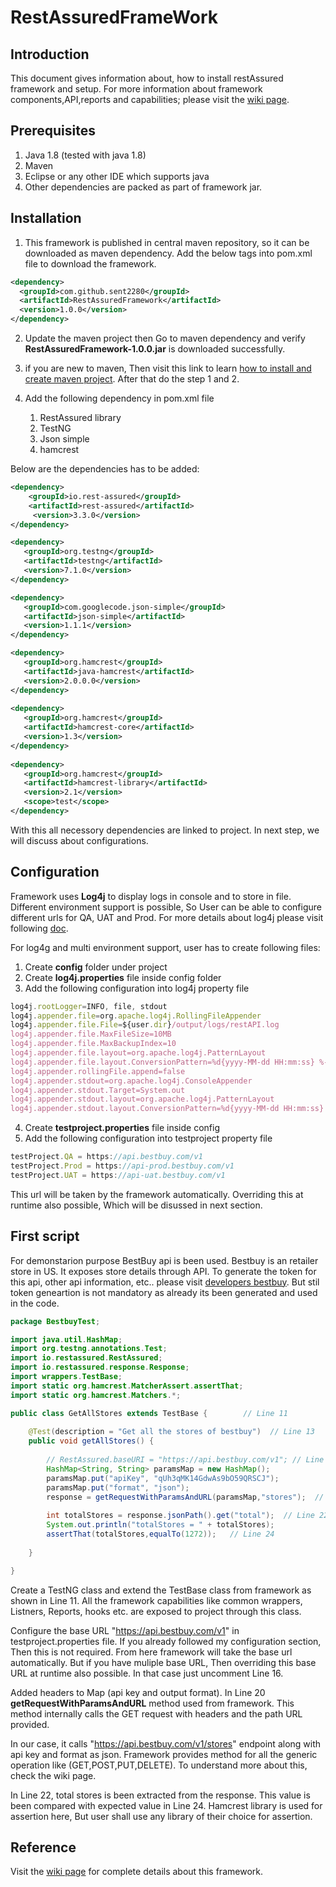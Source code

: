 # RestAssuredFrameWork

## Introduction

This document gives information about, how to install restAssured framework and setup. For more information about framework 
components,API,reports and capabilities; please visit the [wiki page](https://github.com/sent2280/RestAssuredFrameWork/wiki).
    
## Prerequisites
  
1. Java 1.8 (tested with java 1.8)
2. Maven
3. Eclipse or any other IDE which supports java
4. Other dependencies are packed as part of framework jar.

## Installation

1. This framework is published in central maven repository, so it can be downloaded as maven dependency. Add the below tags into
pom.xml file to download the framework.

``` xml
<dependency>
  <groupId>com.github.sent2280</groupId>
  <artifactId>RestAssuredFramework</artifactId>
  <version>1.0.0</version>
</dependency>
```

2. Update the maven project then Go to maven dependency and verify **RestAssuredFramework-1.0.0.jar** is downloaded successfully.

3. if you are new to maven, Then visit this link to learn [how to install and create maven project](https://www.toolsqa.com/java/maven/create-new-maven-project-eclipse/).
After that do the step 1 and 2.

4. Add the following dependency in pom.xml file
    
    1. RestAssured library
    2. TestNG
    3. Json simple
    4. hamcrest
    
 Below are the dependencies has to be added:
    
``` xml     
<dependency>
    <groupId>io.rest-assured</groupId>
    <artifactId>rest-assured</artifactId>
     <version>3.3.0</version>
</dependency>

<dependency>
   <groupId>org.testng</groupId>
   <artifactId>testng</artifactId>
   <version>7.1.0</version>
</dependency>

<dependency>
   <groupId>com.googlecode.json-simple</groupId>
   <artifactId>json-simple</artifactId>
   <version>1.1.1</version>
</dependency>

<dependency>
   <groupId>org.hamcrest</groupId>
   <artifactId>java-hamcrest</artifactId>
   <version>2.0.0.0</version>
</dependency>
		
<dependency>
   <groupId>org.hamcrest</groupId>
   <artifactId>hamcrest-core</artifactId>
   <version>1.3</version>
</dependency>
		
<dependency>
   <groupId>org.hamcrest</groupId>
   <artifactId>hamcrest-library</artifactId>
   <version>2.1</version>
   <scope>test</scope>
</dependency>
```

With this all necessory dependencies are linked to project. In next step, we will discuss about configurations.

## Configuration

Framework uses **Log4j** to display logs in console and to store in file. Different environment support is possible, So User can be able to configure different urls for QA, UAT and Prod. For more details about log4j please visit following [doc](https://logging.apache.org/log4j/1.2/).
   
For log4g and multi environment support, user has to create following files:

1. Create **config** folder under project
2. Create **log4j.properties** file inside config folder
3. Add the following configuration into log4j property file

```js
log4j.rootLogger=INFO, file, stdout
log4j.appender.file=org.apache.log4j.RollingFileAppender
log4j.appender.file.File=${user.dir}/output/logs/restAPI.log
log4j.appender.file.MaxFileSize=10MB
log4j.appender.file.MaxBackupIndex=10
log4j.appender.file.layout=org.apache.log4j.PatternLayout
log4j.appender.file.layout.ConversionPattern=%d{yyyy-MM-dd HH:mm:ss} %-5p %c{1}:%L - %m%n
log4j.appender.rollingFile.append=false
log4j.appender.stdout=org.apache.log4j.ConsoleAppender
log4j.appender.stdout.Target=System.out
log4j.appender.stdout.layout=org.apache.log4j.PatternLayout
log4j.appender.stdout.layout.ConversionPattern=%d{yyyy-MM-dd HH:mm:ss} %-5p %c{1}:%L - %m%n
```
4. Create **testproject.properties** file inside config
5. Add the following configuration into testproject property file

```js
testProject.QA = https://api.bestbuy.com/v1
testProject.Prod = https://api-prod.bestbuy.com/v1
testProject.UAT = https://api-uat.bestbuy.com/v1
```

This url will be taken by the framework automatically. Overriding this at runtime also possible, Which will be disussed in next section.


## First script

For demonstarion purpose BestBuy api is been used. Bestbuy is an retailer store in US. It exposes store details through API. To generate the token for this api, other api information, etc.. please visit [developers bestbuy](https://developer.bestbuy.com/). But stil token geneartion is not mandatory as already its been generated and used in the code.

```java
package BestbuyTest;

import java.util.HashMap;
import org.testng.annotations.Test;
import io.restassured.RestAssured;
import io.restassured.response.Response;
import wrappers.TestBase;
import static org.hamcrest.MatcherAssert.assertThat; 
import static org.hamcrest.Matchers.*;

public class GetAllStores extends TestBase { 		// Line 11
	
	@Test(description = "Get all the stores of bestbuy")  // Line 13
	public void getAllStores() {
		
		// RestAssured.baseURI = "https://api.bestbuy.com/v1"; // Line 16
		HashMap<String, String> paramsMap = new HashMap();
		paramsMap.put("apiKey", "qUh3qMK14GdwAs9bO59QRSCJ");
		paramsMap.put("format", "json");
		response = getRequestWithParamsAndURL(paramsMap,"stores");  // Line 20
		
		int totalStores = response.jsonPath().get("total");  // Line 22
		System.out.println("totalStores = " + totalStores);
		assertThat(totalStores,equalTo(1272));   // Line 24
		
	}

}
```

Create a TestNG class and extend the TestBase class from framework as shown in Line 11. All the framework capabilities like common wrappers, Listners, Reports, hooks etc. are exposed to project through this class. 

Configure the base URL "https://api.bestbuy.com/v1" in testproject.properties file. If you already followed my configuration section, Then this is not required. From here framework will take the base url automatically. But if you have muliple base URL, Then overriding this base URL at runtime also possible. In that case just uncomment Line 16.

Added headers to Map (api key and output format). In Line 20 **getRequestWithParamsAndURL** method used from framework. This method internally calls the GET request with headers
and the path URL provided.

In our case, it calls "https://api.bestbuy.com/v1/stores" endpoint along with api key and format as json. Framework provides method for all the generic operation like (GET,POST,PUT,DELETE). To understand more about this, check the wiki page.

In Line 22, total stores is been extracted from the response. This value is been compared with expected value in Line 24. Hamcrest library is used for assertion here, But user shall use any library of their choice for assertion.


## Reference
Visit the [wiki page](https://github.com/sent2280/RestAssuredFrameWork/wiki) for complete details about this framework.
